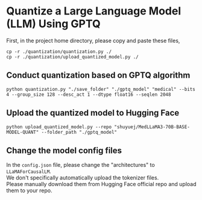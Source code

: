 # Quantize a Large Language Model (LLM) Using GPTQ
First, in the project home directory, please copy and paste these files,
```shell
cp -r ./quantization/quantization.py ./
cp -r ./quantization/upload_quantized_model.py ./
```

## Conduct quantization based on GPTQ algorithm
```shell
python quantization.py "./save_folder" "./gptq_model" "medical" --bits 4 --group_size 128 --desc_act 1 --dtype float16 --seqlen 2048
```

## Upload the quantized model to Hugging Face
```shell
python upload_quantized_model.py --repo "shuyuej/MedLLaMA3-70B-BASE-MODEL-QUANT" --folder_path "./gptq_model"
```

## Change the model config files
In the `config.json` file, please change the "architectures" to `LLaMAForCausalLM`.<br>
We don't specifically automatically upload the tokenizer files.<br>
Please manually download them from Hugging Face official repo and upload them to your repo.
